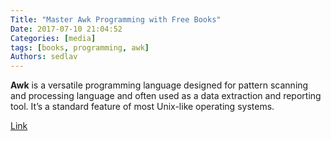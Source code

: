 ```yaml
---
Title: "Master Awk Programming with Free Books"
Date: 2017-07-10 21:04:52
Categories: [media]
tags: [books, programming, awk]
Authors: sedlav
---
```


**Awk** is a versatile programming language designed for pattern scanning and processing language and often used as a data extraction and reporting tool. It’s a standard feature of most Unix-like operating systems.

[Link](https://www.ossblog.org/master-awk-programming-free-books/)
